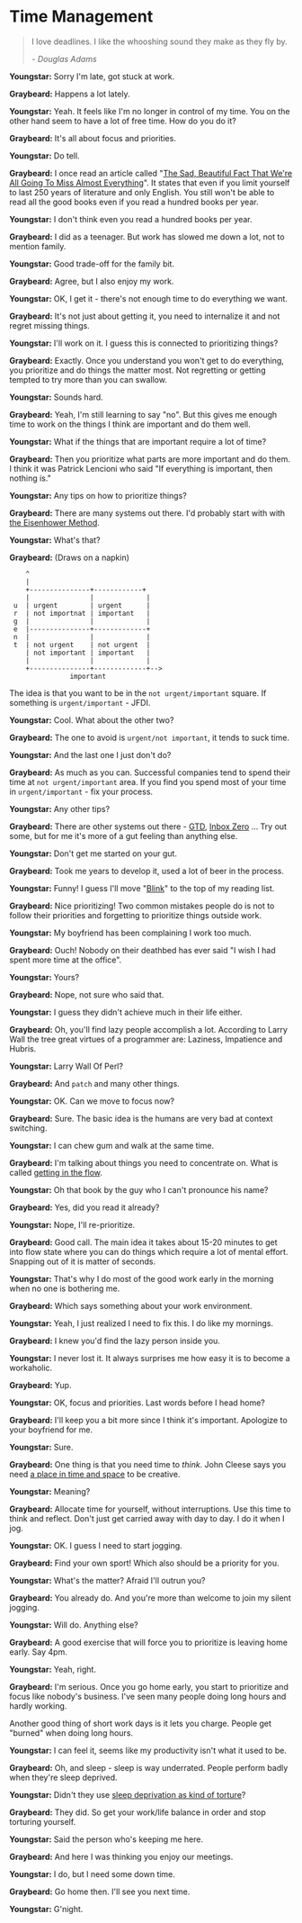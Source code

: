 # Time Management


> I love deadlines. I like the whooshing sound they make as they fly by.
>
>    *- Douglas Adams*

**Youngstar:** Sorry I'm late, got stuck at work.

**Graybeard:** Happens a lot lately.

**Youngstar:** Yeah. It feels like I'm no longer in control of my time. You on
the other hand seem to have a lot of free time. How do you do it?

**Graybeard:** It's all about focus and priorities.

**Youngstar:** Do tell.

**Graybeard:** I once read an article called "[The Sad, Beautiful Fact That
We're All Going To Miss Almost Everything][miss]". It states that even if
you limit yourself to last 250 years of literature and only English. You still
won't be able to read all the good books even if you read a hundred books per
year.

**Youngstar:** I don't think even you read a hundred books per year.

**Graybeard:** I did as a teenager. But work has slowed me down a lot, not to
mention family.

**Youngstar:** Good trade-off for the family bit.

**Graybeard:** Agree, but I also enjoy my work.

**Youngstar:** OK, I get it - there's not enough time to do everything we want.

**Graybeard:** It's not just about getting it, you need to internalize it and
not regret missing things.

**Youngstar:** I'll work on it. I guess this is connected to prioritizing
things?

**Graybeard:** Exactly. Once you understand you won't get to do everything, you
prioritize and do things the matter most. Not regretting or getting tempted to
try more than you can swallow.

**Youngstar:** Sounds hard.

**Graybeard:** Yeah, I'm still learning to say "no". But this gives me enough
time to work on the things I think are important and do them well.

**Youngstar:** What if the things that are important require a lot of time?

**Graybeard:** Then you prioritize what parts are more important and do them. I
think it was Patrick Lencioni who said "If everything is important, then nothing
is."

**Youngstar:** Any tips on how to prioritize things?

**Graybeard:** There are many systems out there. I'd probably start with with
[the Eisenhower Method][emethod].

**Youngstar:** What's that?

**Graybeard:** (Draws on a napkin)

        ^
        |
        +---------------+------------+
        |               |             |
     u  | urgent        | urgent      |
     r  | not importnat | important   |
     g  |               |             |
     e  |---------------+-------------+
     n  |               |             |
     t  | not urgent    | not urgent  |
        | not important | important   |
        |               |             |
        +---------------+-------------+-->
                   important

The idea is that you want to be in the `not urgent/important` square. If
something is `urgent/important` - JFDI.

**Youngstar:** Cool. What about the other two?

**Graybeard:** The one to avoid is `urgent/not important`, it tends to suck
time.

**Youngstar:** And the last one I just don't do?

**Graybeard:** As much as you can. Successful companies tend to spend their time
at `not urgent/important` area. If you find you spend most of your time in
`urgent/important` - fix your process.

**Youngstar:** Any other tips?

**Graybeard:** There are other systems out there - [GTD][gtd], [Inbox Zero][i0]
...  Try out some, but for me it's more of a gut feeling than anything else.

**Youngstar:** Don't get me started on your gut.

**Graybeard:** Took me years to develop it, used a lot of beer in the process.

**Youngstar:** Funny! I guess I'll move "[Blink][blink]" to the top of my
reading list.

**Graybeard:** Nice prioritizing! Two common mistakes people do is not to
follow their priorities and forgetting to prioritize things outside work.

**Youngstar:** My boyfriend has been complaining I work too much.

**Graybeard:** Ouch! Nobody on their deathbed has ever said "I wish I had spent
more time at the office".

**Youngstar:** Yours?

**Graybeard:** Nope, not sure who said that.

**Youngstar:** I guess they didn't achieve much in their life either.

**Graybeard:** Oh, you'll find lazy people accomplish a lot. According to Larry
Wall the tree great virtues of a programmer are: Laziness, Impatience and
Hubris.

**Youngstar:** Larry Wall Of Perl?

**Graybeard:** And `patch` and many other things.

**Youngstar:** OK. Can we move to focus now?

**Graybeard:** Sure. The basic idea is the humans are very bad at context
switching.

**Youngstar:** I can chew gum and walk at the same time.

**Graybeard:** I'm talking about things you need to concentrate on. What is
called [getting in the flow][flow].

**Youngstar:** Oh that book by the guy who I can't pronounce his name?

**Graybeard:** Yes, did you read it already?

**Youngstar:** Nope, I'll re-prioritize.

**Graybeard:** Good call. The main idea it takes about 15-20 minutes to get
into flow state where you can do things which require a lot of mental effort.
Snapping out of it is matter of seconds.

**Youngstar:** That's why I do most of the good work early in the morning when
no one is bothering me.

**Graybeard:** Which says something about your work environment.

**Youngstar:** Yeah, I just realized I need to fix this. I do like my mornings.

**Graybeard:** I knew you'd find the lazy person inside you.

**Youngstar:** I never lost it. It always surprises me how easy it is to become
a workaholic.

**Graybeard:** Yup.

**Youngstar:** OK, focus and priorities. Last words before I head home?

**Graybeard:** I'll keep you a bit more since I think it's important. Apologize
to your boyfriend for me.

**Youngstar:** Sure.

**Graybeard:** One thing is that you need time to *think*. John Cleese says you
need [a place in time and space][cleese] to be creative.

**Youngstar:** Meaning?

**Graybeard:** Allocate time for yourself, without interruptions. Use this time
to think and reflect. Don't just get carried away with day to day. I do it when
I jog.

**Youngstar:** OK. I guess I need to start jogging.

**Graybeard:** Find your own sport! Which also should be a priority for you.

**Youngstar:** What's the matter? Afraid I'll outrun you?

**Graybeard:** You already do. And you're more than welcome to join my silent
jogging.

**Youngstar:** Will do. Anything else?

**Graybeard:** A good exercise that will force you to prioritize is leaving home
early. Say 4pm.

**Youngstar:** Yeah, right.

**Graybeard:** I'm serious. Once you go home early, you start to prioritize and
focus like nobody's business. I've seen many people doing long hours and hardly
working.

Another good thing of short work days is it lets you charge. People get "burned"
when doing long hours.

**Youngstar:** I can feel it, seems like my productivity isn't what it used to
be.

**Graybeard:** Oh, and sleep - sleep is way underrated. People perform badly when
they're sleep deprived.

**Youngstar:** Didn't they use [sleep deprivation as kind of torture][sleep]?

**Graybeard:** They did. So get your work/life balance in order and stop
torturing yourself.

**Youngstar:** Said the person who's keeping me here.

**Graybeard:** And here I was thinking you enjoy our meetings.

**Youngstar:** I do, but I need some down time.

**Graybeard:** Go home then. I'll see you next time.

**Youngstar:** G'night.


[blink]: http://www.amazon.com/Blink-The-Power-Thinking-Without/dp/0316010669
[cleese]: https://www.brainpickings.org/index.php/2012/04/12/john-cleese-on-creativity-1991/
[emethod]: https://en.wikipedia.org/wiki/Time_management#The_Eisenhower_Method
[flow]: http://www.amazon.com/Flow-Sports-optimal-experiences-performances/dp/0880118768
[gtd]: http://gettingthingsdone.com/
[i0]: http://www.43folders.com/izero
[miss]: http://www.npr.org/sections/monkeysee/2011/04/21/135508305/the-sad-beautiful-fact-that-were-all-going-to-miss-almost-everything
[sleep]: http://sleepjunkies.com/features/sleep-deprivation-and-torture-a-brief-history/

